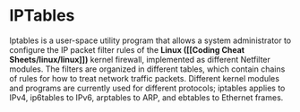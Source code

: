 # IPTables
Iptables is a user-space utility program that allows a system administrator to configure the IP packet filter rules of the **Linux ([[Coding Cheat Sheets/linux/linux]])** kernel firewall, implemented as different Netfilter modules. The filters are organized in different tables, which contain chains of rules for how to treat network traffic packets. Different kernel modules and programs are currently used for different protocols; iptables applies to IPv4, ip6tables to IPv6, arptables to ARP, and ebtables to Ethernet frames.
